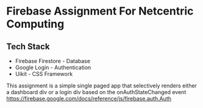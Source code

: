 # Firebase Assignment For Netcentric Computing

## Tech Stack

- Firebase Firestore - Database
- Google Login - Authentication
- Uikit - CSS Framework

This assignment is a simple single paged app that selectively renders either a dashboard div or a login div based on the onAuthStateChanged event https://firebase.google.com/docs/reference/js/firebase.auth.Auth

